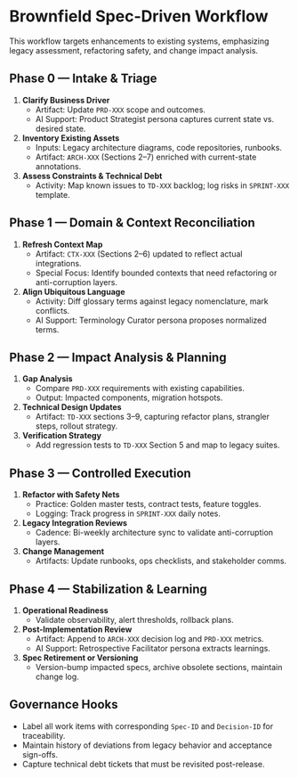 # Brownfield Spec-Driven Workflow

This workflow targets enhancements to existing systems, emphasizing legacy assessment, refactoring safety, and change impact analysis.

## Phase 0 — Intake & Triage
1. **Clarify Business Driver**
   - Artifact: Update `PRD-XXX` scope and outcomes.
   - AI Support: Product Strategist persona captures current state vs. desired state.
2. **Inventory Existing Assets**
   - Inputs: Legacy architecture diagrams, code repositories, runbooks.
   - Artifact: `ARCH-XXX` (Sections 2–7) enriched with current-state annotations.
3. **Assess Constraints & Technical Debt**
   - Activity: Map known issues to `TD-XXX` backlog; log risks in `SPRINT-XXX` template.

## Phase 1 — Domain & Context Reconciliation
1. **Refresh Context Map**
   - Artifact: `CTX-XXX` (Sections 2–6) updated to reflect actual integrations.
   - Special Focus: Identify bounded contexts that need refactoring or anti-corruption layers.
2. **Align Ubiquitous Language**
   - Activity: Diff glossary terms against legacy nomenclature, mark conflicts.
   - AI Support: Terminology Curator persona proposes normalized terms.

## Phase 2 — Impact Analysis & Planning
1. **Gap Analysis**
   - Compare `PRD-XXX` requirements with existing capabilities.
   - Output: Impacted components, migration hotspots.
2. **Technical Design Updates**
   - Artifact: `TD-XXX` sections 3–9, capturing refactor plans, strangler steps, rollout strategy.
3. **Verification Strategy**
   - Add regression tests to `TD-XXX` Section 5 and map to legacy suites.

## Phase 3 — Controlled Execution
1. **Refactor with Safety Nets**
   - Practice: Golden master tests, contract tests, feature toggles.
   - Logging: Track progress in `SPRINT-XXX` daily notes.
2. **Legacy Integration Reviews**
   - Cadence: Bi-weekly architecture sync to validate anti-corruption layers.
3. **Change Management**
   - Artifacts: Update runbooks, ops checklists, and stakeholder comms.

## Phase 4 — Stabilization & Learning
1. **Operational Readiness**
   - Validate observability, alert thresholds, rollback plans.
2. **Post-Implementation Review**
   - Artifact: Append to `ARCH-XXX` decision log and `PRD-XXX` metrics.
   - AI Support: Retrospective Facilitator persona extracts learnings.
3. **Spec Retirement or Versioning**
   - Version-bump impacted specs, archive obsolete sections, maintain change log.

## Governance Hooks
- Label all work items with corresponding `Spec-ID` and `Decision-ID` for traceability.
- Maintain history of deviations from legacy behavior and acceptance sign-offs.
- Capture technical debt tickets that must be revisited post-release.
